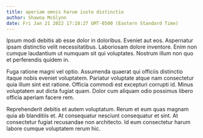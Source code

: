```yaml
---
title: aperiam omnis harum iusto distinctio
author: Shawna McGlynn
date: Fri Jan 21 2022 17:18:27 GMT-0500 (Eastern Standard Time)
---
```

Ipsum modi debitis ab esse dolor in doloribus. Eveniet aut eos. Aspernatur ipsam distinctio velit necessitatibus. Laboriosam dolore inventore. Enim non cumque laudantium ut numquam sit qui voluptates. Nostrum illum non quo et perferendis quidem in.

 Fuga ratione magni vel optio. Assumenda quaerat qui officiis distinctio itaque nobis eveniet voluptatem. Pariatur voluptate atque nam consectetur quia illum sint est ratione. Officia commodi est excepturi corrupti id. Minus voluptatem aut dicta fugiat quam. Dolor cum aliquam odio possimus libero officia aperiam facere rem.

 Reprehenderit debitis et autem voluptatum. Rerum et eum quas magnam quia ab blanditiis et. At consequatur nesciunt consequatur et sint. At consectetur fugiat recusandae non architecto. Id eum consectetur harum labore cumque voluptatem rerum hic.